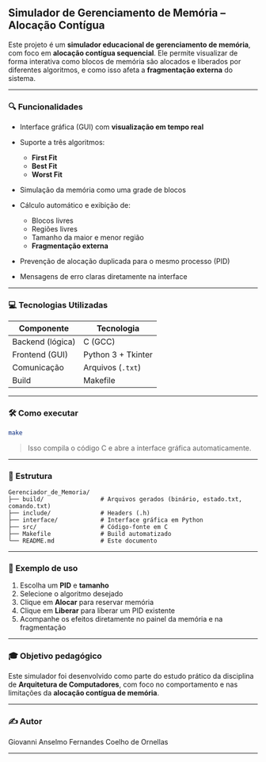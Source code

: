 ## Simulador de Gerenciamento de Memória – Alocação Contígua

Este projeto é um **simulador educacional de gerenciamento de memória**, com foco em **alocação contígua sequencial**. Ele permite visualizar de forma interativa como blocos de memória são alocados e liberados por diferentes algoritmos, e como isso afeta a **fragmentação externa** do sistema.

---

### 🔍 Funcionalidades

* Interface gráfica (GUI) com **visualização em tempo real**
* Suporte a três algoritmos:

  * **First Fit**
  * **Best Fit**
  * **Worst Fit**
* Simulação da memória como uma grade de blocos
* Cálculo automático e exibição de:
  * Blocos livres
  * Regiões livres
  * Tamanho da maior e menor região
  * **Fragmentação externa**
* Prevenção de alocação duplicada para o mesmo processo (PID)
* Mensagens de erro claras diretamente na interface

---

### 💻 Tecnologias Utilizadas

| Componente       | Tecnologia         |
| ---------------- | ------------------ |
| Backend (lógica) | C (GCC)            |
| Frontend (GUI)   | Python 3 + Tkinter |
| Comunicação      | Arquivos (`.txt`)  |
| Build            | Makefile           |

---

### 🛠️ Como executar

```bash
make
```

> Isso compila o código C e abre a interface gráfica automaticamente.

---

### 📁 Estrutura

```
Gerenciador_de_Memoria/
├── build/                # Arquivos gerados (binário, estado.txt, comando.txt)
├── include/              # Headers (.h)
├── interface/            # Interface gráfica em Python
├── src/                  # Código-fonte em C
├── Makefile              # Build automatizado
└── README.md             # Este documento
```

---

### 🧪 Exemplo de uso

1. Escolha um **PID** e **tamanho**
2. Selecione o algoritmo desejado
3. Clique em **Alocar** para reservar memória
4. Clique em **Liberar** para liberar um PID existente
5. Acompanhe os efeitos diretamente no painel da memória e na fragmentação

---

### 🎓 Objetivo pedagógico

Este simulador foi desenvolvido como parte do estudo prático da disciplina de **Arquitetura de Computadores**, com foco no comportamento e nas limitações da **alocação contígua de memória**.

---

### ✍️ Autor

Giovanni Anselmo Fernandes Coelho de Ornellas

---
